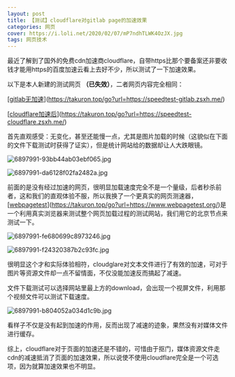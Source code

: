 ```yaml
---
layout: post
title: 【测试】cloudflare对gitlab page的加速效果
categories: 网页
cover: https://i.loli.net/2020/02/07/mP7ndhTLWK4OzJX.jpg
tags: 网页技术
---
```


最近了解到了国外的免费cdn加速商cloudflare，自带https比那个要备案还非要收钱才能用https的百度加速云看上去好不少，所以测试了一下加速效果。

以下是本人新建的测试网页 **（已失效）**，二者网页内容完全相同：

[[gitlab无加速](https://speedtest-gitlab.zsxh.me/)](https://takuron.top/go?url=https://speedtest-gitlab.zsxh.me/)

[[cloudflare加速后](https://speedtest-cloudflare.zsxh.me/)](https://takuron.top/go?url=https://speedtest-cloudflare.zsxh.me/)

首先直观感受：无变化，甚至还能慢一点，尤其是图片加载的时候（这貌似在下面的文件下载测试时获得了证实），但是统计网站给的数据却让人大跌眼镜。

![6897991-93bb44ab03ebf065.jpg](https://i.loli.net/2020/03/26/faMh5uvgPX7Sm1x.jpg)

![6897991-da6128f02fa2482a.jpg](https://i.loli.net/2020/03/26/eTKQSd9ukmFIMCf.jpg)

前面的是没有经过加速的网页，很明显加载速度完全不是一个量级，后者秒杀前者，这和我们的直观体验不服，所以我换了一个更真实的网页测速器，[[webpagetest](https://www.webpagetest.org/)](https://takuron.top/go?url=https://www.webpagetest.org/)是一个利用真实浏览器来测试整个网页加载过程的测试网站，我们用它的北京节点来测试一下。

![6897991-fe680699c8973246.jpg](https://i.loli.net/2020/03/26/TRJfNXGw6MuFZrk.jpg)

![6897991-f24320387b2c93fc.jpg](https://i.loli.net/2020/03/26/cDnTYQsWBu95NgK.jpg)

很明显这个才和实际体验相符，cloudglare对文本文件进行了有效的加速，可对于图片等资源文件却一点不留情面，不仅没能加速反而搞起了减速。

文件下载测试可以选择网站里最上方的download，会出现一个视屏文件，利用那个视频文件可以测试下载速度。

![6897991-b804052a034d1c9b.jpg](https://i.loli.net/2020/03/26/w7y1Uhrt5kDoe4L.jpg)

看样子不仅是没有起到加速的作用，反而出现了减速的迹象，果然没有对媒体文件进行缓存。

综上，cloudflare对于页面的加速还是不错的，可惜由于抠门，媒体资源文件走cdn的减速抵消了页面的加速效果，所以说使不使用cloudflare完全是一个可选项，因为就算加速效果也不明显。
